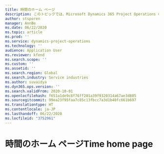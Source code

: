 ```yaml
---
title: 時間のホーム ページ
description: このトピックでは、Microsoft Dynamics 365 Project Operations の時間機能について説明します。
author: stsporen
manager: AnnBe
ms.date: 06/22/2020
ms.topic: article
ms.prod: ''
ms.service: dynamics-project-operations
ms.technology: ''
audience: Application User
ms.reviewer: kfend
ms.search.scope: ''
ms.custom: ''
ms.assetid: ''
ms.search.region: Global
ms.search.industry: Service industries
ms.author: suvaidya
ms.dyn365.ops.version: ''
ms.search.validFrom: 2020-10-01
ms.openlocfilehash: f651a1de9c8f76ff201a39f9320314a67ae3d885
ms.sourcegitcommit: 99ea23f95faa7c85c13fbcc7a3d1b40fc661b697
ms.translationtype: HT
ms.contentlocale: ja-JP
ms.lasthandoff: 06/22/2020
ms.locfileid: "3752961"
---
```

# <a name="time-home-page"></a><span data-ttu-id="f79ea-103">時間のホーム ページ</span><span class="sxs-lookup"><span data-stu-id="f79ea-103">Time home page</span></span>
